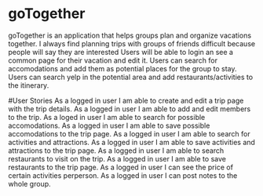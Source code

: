 # goTogether

goTogether is an application that helps groups plan and organize vacations together.
I always find planning trips with groups of friends difficult because people will say they are interested
Users will be able to login an see a common page for their vacation and edit it.
Users can search for accomodations and add them as potential places for the group to stay.
Users can search yelp in the potential area and add restaurants/activities to the itinerary.


#User Stories
As a logged in user I am able to create and edit a trip page with the trip details.
As a logged in user I am able to add and edit members to the trip.
As a loged in user I am able to search for possible accomodations.
As a logged in user I am able to save possible accomodations to the trip page.
As a logged in user I am able to search for activities and attractions.
As a logged in user I am able to save activities and attractions to the trip page.
As a logged in user I am able to search restaurants to visit on the trip.
As a logged in user I am able to save restaurants to the trip page.
As a logged in user I can see the price of certain activities perperson.
As a logged in user I can post notes to the whole group.
